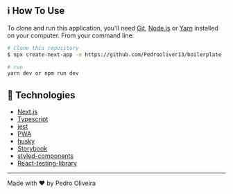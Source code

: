 ## :information_source: How To Use

To clone and run this application, you'll need [Git](https://git-scm.com), [Node.js](https://nodejs.org/en/) or [Yarn](https://yarnpkg.com/getting-started) installed on your computer. From your command line:

```bash
# Clone this repository
$ npx create-next-app -e https://github.com/Pedrooliver13/boilerplate

# run
yarn dev or npm run dev

```
## :rocket: Technologies

-  [Next.js](https://nextjs.org/docs/getting-started)
-  [Typescript](https://www.typescriptlang.org/docs/)
-  [jest](https://jestjs.io/docs/getting-started)
-  [PWA](https://www.npmjs.com/package/next-pwa)
-  [husky](https://typicode.github.io/husky/#/)
-  [Storybook](https://storybook.js.org/)
-  [styled-components](https://www.styled-components.com/)
-  [React-testing-library](https://testing-library.com/docs/react-testing-library/cheatsheet)



---

Made with ♥ by Pedro Oliveira
